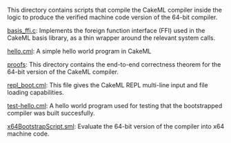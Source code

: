 This directory contains scripts that compile the CakeML compiler
inside the logic to produce the verified machine code version of the
64-bit compiler.

[basis_ffi.c](basis_ffi.c):
Implements the foreign function interface (FFI) used in the CakeML basis
library, as a thin wrapper around the relevant system calls.

[hello.cml](hello.cml):
A simple hello world program in CakeML

[proofs](proofs):
This directory contains the end-to-end correctness theorem for the
64-bit version of the CakeML compiler.

[repl_boot.cml](repl_boot.cml):
This file gives the CakeML REPL multi-line input and file loading
capabilities.

[test-hello.cml](test-hello.cml):
A hello world program used for testing that the bootstrapped
compiler was built succesfully.

[x64BootstrapScript.sml](x64BootstrapScript.sml):
Evaluate the 64-bit version of the compiler into x64 machine code.
